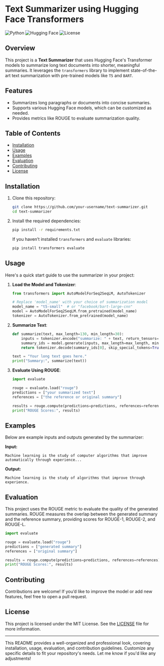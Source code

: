 # Text Summarizer using Hugging Face Transformers

![Python](https://img.shields.io/badge/Python-3.x-blue) ![Hugging Face](https://img.shields.io/badge/Hugging%20Face-transformers-yellow) ![License](https://img.shields.io/badge/license-MIT-green)

## Overview
This project is a **Text Summarizer** that uses Hugging Face's Transformer models to summarize long text documents into shorter, meaningful summaries. It leverages the `transformers` library to implement state-of-the-art text summarization with pre-trained models like `T5` and `BART`.

## Features
- Summarizes long paragraphs or documents into concise summaries.
- Supports various Hugging Face models, which can be customized as needed.
- Provides metrics like ROUGE to evaluate summarization quality.

## Table of Contents
- [Installation](#installation)
- [Usage](#usage)
- [Examples](#examples)
- [Evaluation](#evaluation)
- [Contributing](#contributing)
- [License](#license)

## Installation

1. Clone this repository:
   ```bash
   git clone https://github.com/your-username/text-summarizer.git
   cd text-summarizer
   ```

2. Install the required dependencies:
   ```bash
   pip install -r requirements.txt
   ```

   If you haven’t installed `transformers` and `evaluate` libraries:
   ```bash
   pip install transformers evaluate
   ```

## Usage

Here's a quick start guide to use the summarizer in your project:

1. **Load the Model and Tokenizer**:
   ```python
   from transformers import AutoModelForSeq2SeqLM, AutoTokenizer

   # Replace 'model_name' with your choice of summarization model
   model_name = "t5-small"  # or "facebook/bart-large-cnn"
   model = AutoModelForSeq2SeqLM.from_pretrained(model_name)
   tokenizer = AutoTokenizer.from_pretrained(model_name)
   ```

2. **Summarize Text**:
   ```python
   def summarize(text, max_length=130, min_length=30):
       inputs = tokenizer.encode("summarize: " + text, return_tensors="pt", max_length=512, truncation=True)
       summary_ids = model.generate(inputs, max_length=max_length, min_length=min_length, length_penalty=2.0)
       return tokenizer.decode(summary_ids[0], skip_special_tokens=True)

   text = "Your long text goes here."
   print("Summary:", summarize(text))
   ```

3. **Evaluate Using ROUGE**:
   ```python
   import evaluate

   rouge = evaluate.load("rouge")
   predictions = ["your summarized text"]
   references = ["the reference or original summary"]

   results = rouge.compute(predictions=predictions, references=references)
   print("ROUGE Scores:", results)
   ```

## Examples

Below are example inputs and outputs generated by the summarizer:

**Input:**
```
Machine learning is the study of computer algorithms that improve automatically through experience...
```

**Output:**
```
Machine learning is the study of algorithms that improve through experience.
```

## Evaluation

This project uses the ROUGE metric to evaluate the quality of the generated summaries. ROUGE measures the overlap between the generated summary and the reference summary, providing scores for ROUGE-1, ROUGE-2, and ROUGE-L.

```python
import evaluate

rouge = evaluate.load("rouge")
predictions = ["generated summary"]
references = ["original summary"]

results = rouge.compute(predictions=predictions, references=references)
print("ROUGE Scores:", results)
```

## Contributing

Contributions are welcome! If you’d like to improve the model or add new features, feel free to open a pull request. 

## License

This project is licensed under the MIT License. See the [LICENSE](LICENSE) file for more information.

---

This README provides a well-organized and professional look, covering installation, usage, evaluation, and contribution guidelines. Customize any specific details to fit your repository's needs. Let me know if you'd like any adjustments!
